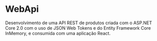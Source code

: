 # WebApi
Desenvolvimento de uma API REST de produtos criada com o ASP.NET Core 2.0 com o uso de JSON Web Tokens e do Entity Framework Core InMemory, e consumida com uma aplicação React.
